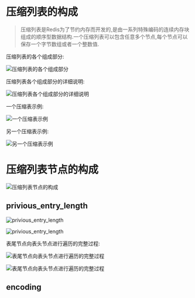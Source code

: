# 压缩列表的构成
> 压缩列表是Redis为了节约内存而开发的,是由一系列特殊编码的连续内存块组成的顺序型数据结构.一个压缩列表可以包含任意多个节点,每个节点可以保存一个字节数组或者一个整数值.

压缩列表的各个组成部分:

![压缩列表的各个组成部分](https://github.com/gdufeZLYL/blog/blob/master/images/20180509223828.png)

压缩列表各个组成部分的详细说明:

![压缩列表各个组成部分的详细说明](https://github.com/gdufeZLYL/blog/blob/master/images/20180509223916.png)

一个压缩表示例:

![一个压缩表示例](https://github.com/gdufeZLYL/blog/blob/master/images/20180509224755.png)

另一个压缩表示例:

![另一个压缩表示例](https://github.com/gdufeZLYL/blog/blob/master/images/20180509225249.png)

# 压缩列表节点的构成

![压缩列表节点的构成](https://github.com/gdufeZLYL/blog/blob/master/images/20180509225617.png)

## privious_entry_length
![privious_entry_length](https://github.com/gdufeZLYL/blog/blob/master/images/20180509230716.png)

![privious_entry_length](https://github.com/gdufeZLYL/blog/blob/master/images/20180509231036.png)

表尾节点向表头节点进行遍历的完整过程:

![表尾节点向表头节点进行遍历的完整过程](https://github.com/gdufeZLYL/blog/blob/master/images/20180509231503.png)

![表尾节点向表头节点进行遍历的完整过程](https://github.com/gdufeZLYL/blog/blob/master/images/20180509231615.png)

## encoding